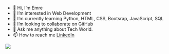 - 👋 Hi, I’m Emre
- 👀 I’m interested in Web Development 
- 🌱 I’m currently learning Python, HTML, CSS, Bootsrap, JavaScript, SQL
- 💞️ I’m looking to collaborate on GitHub
- 💬 Ask me anything about Tech World.
- 📫 How to reach me [LinkedIn](https://www.linkedin.com/feed/)

<img src="https://github-readme-stats.vercel.app/api?username=emreozturanli&theme=flag-india&show_icons=true" >
